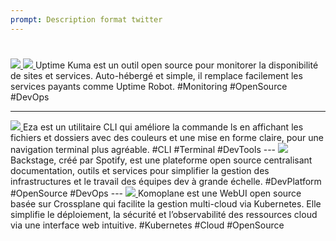 ```yaml
---
prompt: Description format twitter
---
```

#

<a href="https://github.com/sindresorhus/awesome" target="_blank">
  <img src="https://github.com/sindresorhus/awesome/raw/main/media/logo.svg" />
</a>

<a href="https://github.com/louislam/uptime-kuma" target="_blank">
  <img src="https://opengraph.githubassets.com/Mathod/louislam/uptime-kuma" />
</a>
Uptime Kuma est un outil open source pour monitorer la disponibilité de sites et services. Auto-hébergé et simple, il remplace facilement les services payants comme Uptime Robot. #Monitoring #OpenSource #DevOps

---

<a href="https://github.com/eza-community/eza" target="_blank">
  <img src="https://opengraph.githubassets.com/Mathod/eza-community/eza" />
</a>
Eza est un utilitaire CLI qui améliore la commande ls en affichant les fichiers et dossiers avec des couleurs et une mise en forme claire, pour une navigation terminal plus agréable. #CLI #Terminal #DevTools
---
<a href="https://github.com/backstage/backstage" target="_blank">
  <img src="https://opengraph.githubassets.com/Mathod/backstage/backstage" />
</a>
Backstage, créé par Spotify, est une plateforme open source centralisant documentation, outils et services pour simplifier la gestion des infrastructures et le travail des équipes dev à grande échelle. #DevPlatform #OpenSource #DevOps
---
<a href="https://github.com/komodorio/komoplane" target="_blank">
  <img src="https://opengraph.githubassets.com/Mathod/komodorio/komoplane" />
</a>
Komoplane est une WebUI open source basée sur Crossplane qui facilite la gestion multi-cloud via Kubernetes. Elle simplifie le déploiement, la sécurité et l’observabilité des ressources cloud via une interface web intuitive. #Kubernetes #Cloud #OpenSource